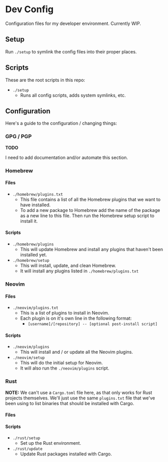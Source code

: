 # Dev Config

Configuration files for my developer environment. Currently WIP.

## Setup

Run `./setup` to symlink the config files into their proper places.

## Scripts

These are the root scripts in this repo:

- `./setup`
  - Runs all config scripts, adds system symlinks, etc.

## Configuration

Here's a guide to the configuration / changing things:

### GPG / PGP

**TODO**

I need to add documentation and/or automate this section.

### Homebrew

#### Files

- `./homebrew/plugins.txt`
  - This file contains a list of all the Homebrew plugins that we want to have installed.
  - To add a new package to Homebrew add the name of the package as a new line to this file. Then run the Homebrew setup script to install it.

#### Scripts

- `./homebrew/plugins`
  - This will update Homebrew and install any plugins that haven't been installed yet.
- `./homebrew/setup`
  - This will install, update, and clean Homebrew.
  - It will install any plugins listed in `./homebrew/plugins.txt`

### Neovim

#### Files

- `./neovim/plugins.txt`
  - This is a list of plugins to install in Neovim.
  - Each plugin is on it's own line in the following format:
    - `[username]/[repository] -- [optional post-install script]`

#### Scripts

- `./neovim/plugins`
  - This will install and / or update all the Neovim plugins.
- `./neovim/setup`
  - This will do the initial setup for Neovim.
  - It will also run the `./neovim/plugins` script.

### Rust

**NOTE:** We can't use a `Cargo.toml` file here, as that only works for Rust projects themselves.
We'll just use the same `plugins.txt` file that we've been using to list binaries that should be installed with Cargo.

#### Files

#### Scripts

- `./rust/setup`
  - Set up the Rust environment.
- `./rust/update`
  - Update Rust packages installed with Cargo.

